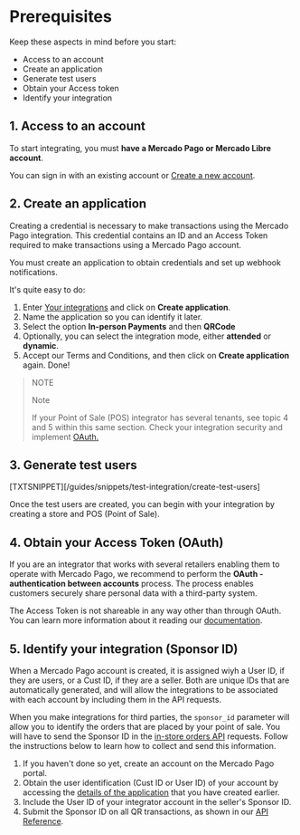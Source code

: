 # Prerequisites

Keep these aspects in mind before you start:

* Access to an account
* Create an application
* Generate test users
* Obtain your Access token
* Identify your integration

## 1. Access to an account

To start integrating, you must **have a Mercado Pago or Mercado Libre account**.

You can sign in with an existing account or [Create a new account](https://www.mercadopago[FAKER][URL][DOMAIN]/hub/registration/landing).

## 2. Create an application

Creating a credential is necessary to make transactions using the Mercado Pago integration. This credential contains an ID and an Access Token required to make transactions using a Mercado Pago account.

You must create an application to obtain credentials and set up webhook notifications.

It's quite easy to do:

1. Enter [Your integrations](https://www.mercadopago.com/developers/panel/app) and click on **Create application**.
2. Name the application so you can identify it later.
3. Select the option **In-person Payments** and then **QRCode**
4. Optionally, you can select the integration mode, either **attended** or **dynamic**.
5. Accept our Terms and Conditions, and then click on **Create application** again. Done!

> NOTE
>
> Note
>
>If your Point of Sale (POS) integrator has several tenants, see topic 4 and 5 within this same section. Check your integration security and implement [OAuth.](/developers/es/docs/qr-code/additional-content/security/oauth/introduction)

## 3. Generate test users

[TXTSNIPPET][/guides/snippets/test-integration/create-test-users]

Once the test users are created, you can begin with your integration by creating a store and POS (Point of Sale).

## 4. Obtain your Access Token (OAuth)

If you are an integrator that works with several retailers enabling them to operate with Mercado Pago, we recommend to perform the **OAuth - authentication between accounts** process. The process enables customers securely share personal data with a third-party system.

The Access Token is not shareable in any way other than through OAuth. You can learn more information about it reading our [documentation](/developers/es/docs/qr-code/additional-content/security/oauth/introduction).

## 5. Identify your integration (Sponsor ID)

When a Mercado Pago account is created, it is assigned wiyh a User ID, if they are users, or a Cust ID, if they are a seller. Both are unique IDs that are automatically generated, and will allow the integrations to be associated with each account by including them in the API requests.

When you make integrations for third parties, the `sponsor_id` parameter will allow you to identify the orders that are placed by your point of sale.  You will have to send the Sponsor ID in the [in-store orders API](https://www.mercadopago[FAKER][URL][DOMAIN]/developers/en/reference/instore_orders_v2/_instore_qr_seller_collectors_user_id_stores_external_store_id_pos_external_pos_id_orders/put) requests. Follow the instructions below to learn how to collect and send this information.

1. If you haven't done so yet, create an account on the Mercado Pago portal.
2. Obtain the user identification (Cust ID or User ID) of your account by accessing the [details of the application](/developers/en/docs/qr-code/additional-content/your-integrations/application-details) that you have created earlier.
3. Include the User ID of your integrator account in the seller's Sponsor ID.
4. Submit the Sponsor ID on all QR transactions, as shown in our [API Reference](https://www.mercadopago[FAKER][URL][DOMAIN]/developers/en/reference/instore_orders/_mpmobile_instore_qr_user_id_external_id/post).